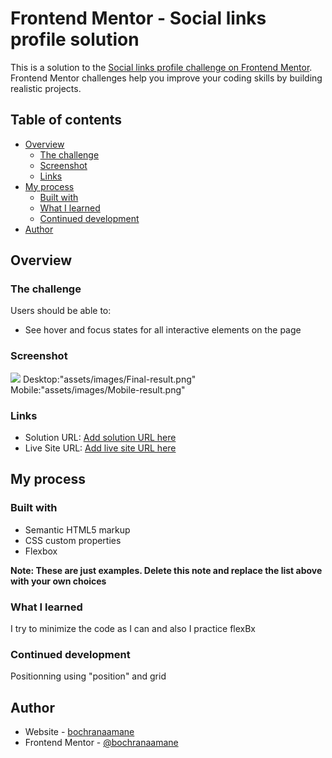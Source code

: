 # Frontend Mentor - Social links profile solution

This is a solution to the [Social links profile challenge on Frontend Mentor](https://www.frontendmentor.io/challenges/social-links-profile-UG32l9m6dQ). Frontend Mentor challenges help you improve your coding skills by building realistic projects. 

## Table of contents

- [Overview](#overview)
  - [The challenge](#the-challenge)
  - [Screenshot](#screenshot)
  - [Links](#links)
- [My process](#my-process)
  - [Built with](#built-with)
  - [What I learned](#what-i-learned)
  - [Continued development](#continued-development)
- [Author](#author)

## Overview

### The challenge

Users should be able to:

- See hover and focus states for all interactive elements on the page

### Screenshot

![](./screenshot.jpg)
Desktop:"assets/images/Final-result.png"
Mobile:"assets/images/Mobile-result.png"
### Links

- Solution URL: [Add solution URL here](https://github.com/bochranaamane/Social-links-profile-solution)
- Live Site URL: [Add live site URL here](https://bochranaamane.github.io/Social-links-profile-solution/)

## My process

### Built with

- Semantic HTML5 markup
- CSS custom properties
- Flexbox

**Note: These are just examples. Delete this note and replace the list above with your own choices**

### What I learned
I try to minimize the code as I can and also I practice flexBx

### Continued development
Positionning using "position" and grid 

## Author

- Website - [bochranaamane](https://bochranaamane.github.io/Social-links-profile-solution)
- Frontend Mentor - [@bochranaamane](https://www.frontendmentor.io/profile/bochranaamane)
